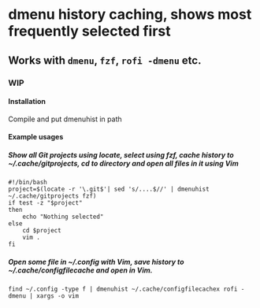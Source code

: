 # dmenu history caching, shows most frequently selected first
## Works with `dmenu`, `fzf`, `rofi -dmenu` etc.
### WIP

#### Installation
Compile and put dmenuhist in path

#### Example usages

##### Show all Git projects using locate, select using fzf, cache history to ~/.cache/gitprojects, cd to directory and open all files in it using Vim
```
#!/bin/bash
project=$(locate -r '\.git$'| sed 's/....$//' | dmenuhist ~/.cache/gitprojects fzf)
if test -z "$project" 
then
    echo "Nothing selected"
else
    cd $project
    vim .
fi
```

##### Open some file in ~/.config with Vim, save history to ~/.cache/configfilecache and open in Vim.
```
find ~/.config -type f | dmenuhist ~/.cache/configfilecachex rofi -dmenu | xargs -o vim
```
